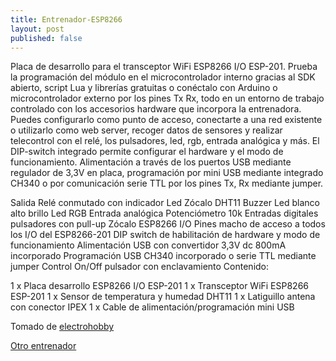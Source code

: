```yaml
---
title: Entrenador-ESP8266
layout: post
published: false
---
```


Placa de desarrollo para el transceptor WiFi ESP8266 I/O ESP-201. Prueba la programación del módulo en el microcontrolador interno gracias al SDK abierto, script Lua y librerías gratuitas o conéctalo con Arduino o microcontrolador externo por los pines Tx Rx, todo en un entorno de trabajo controlado con los accesorios hardware que incorpora la entrenadora. Puedes configurarlo como punto de acceso, conectarte a una red existente o utilizarlo como web server, recoger datos de sensores y realizar telecontrol con el relé, los pulsadores, led, rgb, entrada analógica y más. El DIP-switch integrado permite configurar el hardware y el modo de funcionamiento. Alimentación a través de los puertos USB mediante regulador de 3,3V en placa, programación por mini USB mediante integrado CH340 o por comunicación serie TTL por los pines Tx, Rx mediante jumper.


Salida Relé conmutado con indicador Led
Zócalo DHT11
Buzzer
Led blanco alto brillo
Led RGB
Entrada analógica Potenciómetro 10k
Entradas digitales pulsadores con pull-up
Zócalo ESP8266 I/O
Pines macho de acceso a todos los I/O del ESP8266-201
DIP switch de habilitación de hardware y modo de funcionamiento
Alimentación USB con convertidor 3,3V dc 800mA incorporado
Programación USB CH340 incorporado o serie TTL mediante jumper
Control On/Off pulsador con enclavamiento
Contenido:

1 x Placa desarrollo ESP8266 I/O ESP-201
1 x Transceptor WiFi ESP8266 ESP-201
1 x Sensor de temperatura y humedad DHT11
1 x Latiguillo antena con conector IPEX
1 x Cable de alimentación/programación mini USB

Tomado de [electrohobby](http://www.electrohobby.es/tienda/es/wifi/186-entrenadora-wifi-esp8266-201-io.html)

[Otro entrenador](http://www.esp8266-projects.com/2015/04/esp8266-ultimate-devboard-finally.html)



